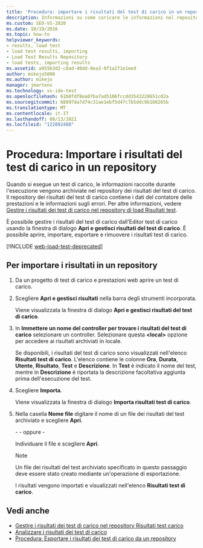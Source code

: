 ```yaml
---
title: 'Procedura: importare i risultati del test di carico in un repository'
description: Informazioni su come caricare le informazioni nel repository load Risultati test usando la finestra di dialogo Apri e gestisci Risultati test caricamento.
ms.custom: SEO-VS-2020
ms.date: 10/19/2016
ms.topic: how-to
helpviewer_keywords:
- results, load test
- load test results, importing
- Load Test Results Repository
- load tests, importing results
ms.assetid: a955b3d2-c8ad-40dd-8ea3-9f1a271e1eed
author: mikejo5000
ms.author: mikejo
manager: jmartens
ms.technology: vs-ide-test
ms.openlocfilehash: 61b0fdf8ea07ba7ad5106fccdd3543228651cd2a
ms.sourcegitcommit: 68897da7d74c31ae1ebf5d47c7b5ddc9b108265b
ms.translationtype: MT
ms.contentlocale: it-IT
ms.lasthandoff: 08/13/2021
ms.locfileid: "122092488"
---
```

# <a name="how-to-import-load-test-results-into-a-repository"></a>Procedura: Importare i risultati del test di carico in un repository

Quando si esegue un test di carico, le informazioni raccolte durante l'esecuzione vengono archiviate nel repository dei risultati del test di carico. Il repository dei risultati del test di carico contiene i dati del contatore delle prestazioni e le informazioni sugli errori. Per altre informazioni, vedere [Gestire i risultati dei test di carico nel repository di load Risultati test](../test/manage-load-test-results-in-the-load-test-results-repository.md).

È possibile gestire i risultati del test di carico dall'Editor test di carico usando la finestra di dialogo **Apri e gestisci risultati del test di carico**. È possibile aprire, importare, esportare e rimuovere i risultati test di carico.

[!INCLUDE [web-load-test-deprecated](includes/web-load-test-deprecated.md)]

## <a name="to-import-results-into-a-repository"></a>Per importare i risultati in un repository

1. Da un progetto di test di carico e prestazioni web aprire un test di carico.

2. Scegliere **Apri e gestisci risultati** nella barra degli strumenti incorporata.

     Viene visualizzata la finestra di dialogo **Apri e gestisci risultati del test di carico**.

3. In **Immettere un nome del controller per trovare i risultati del test di carico** selezionare un controller. Selezionare questa **\<local>** opzione per accedere ai risultati archiviati in locale.

     Se disponibili, i risultati del test di carico sono visualizzati nell'elenco **Risultati test di carico**. L'elenco contiene le colonne **Ora**, **Durata**, **Utente**, **Risultato**, **Test** e **Descrizione**. In **Test** è indicato il nome del test, mentre in **Descrizione** è riportata la descrizione facoltativa aggiunta prima dell'esecuzione del test.

4. Scegliere **Importa**.

     Viene visualizzata la finestra di dialogo **Importa risultati test di carico**.

5. Nella casella **Nome file** digitare il nome di un file dei risultati del test archiviato e scegliere **Apri**.

     \- - oppure -

     Individuare il file e scegliere **Apri**.

    > [!NOTE]
    > Un file dei risultati del test archiviato specificato in questo passaggio deve essere stato creato mediante un'operazione di esportazione.

     I risultati vengono importati e visualizzati nell'elenco **Risultati test di carico**.

## <a name="see-also"></a>Vedi anche

- [Gestire i risultati dei test di carico nel repository Risultati test carico](../test/manage-load-test-results-in-the-load-test-results-repository.md)
- [Analizzare i risultati dei test di carico](../test/analyze-load-test-results-using-the-load-test-analyzer.md)
- [Procedura: Esportare i risultati dei test di carico da un repository](../test/how-to-export-load-test-results-from-a-repository.md)

